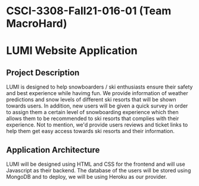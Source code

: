 # CSCI-3308-Fall21-016-01 (Team MacroHard)
# LUMI Website Application

## Project Description
LUMI is designed to help snowboarders / ski enthusiasts ensure their safety and best experience while havimg fun. We provide information of weather predictions and snow levels of different ski resorts that will be shown towards users. In addition, new users will be given a quick survey in order to assign them a certain level of snowboarding experience which then allows them to be recommended to ski resorts that complies with their experience. Not to mention, we'd provide users reviews and ticket links to help them get easy access towards ski resorts and their information.

## Application Architecture
LUMI will be designed using HTML and CSS for the frontend and will use Javascript as their backend. The database of the users will be stored using MongoDB and to deploy, we will be using Heroku as our provider.

